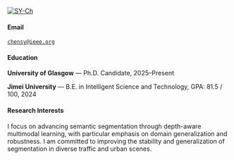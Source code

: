 [![SY-Ch](https://img.shields.io/badge/chensy-github-blue?logo=github)](https://github.com/SY-Ch)

#### Email  
<code>chensy@ieee.org</code>  

#### Education  
**University of Glasgow** — Ph.D. Candidate, 2025–Present

**Jimei University** — B.E. in Intelligent Science and Technology, GPA: 81.5 / 100, 2024

#### Research Interests  
I focus on advancing semantic segmentation through depth-aware multimodal learning, with particular emphasis on domain generalization and robustness. I am committed to improving the stability and generalization of segmentation in diverse traffic and urban scenes.